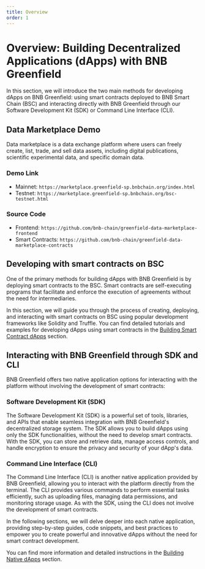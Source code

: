 ```yaml
---
title: Overview
order: 1
---
```


# Overview: Building Decentralized Applications (dApps) with BNB Greenfield

In this section, we will introduce the two main methods for developing dApps on BNB Greenfield: using smart contracts deployed to BNB Smart Chain (BSC) and interacting directly with BNB Greenfield through our Software Development Kit (SDK) or Command Line Interface (CLI).

## Data Marketplace Demo
Data marketplace is a data exchange platform where users can freely create, list, trade,
and sell data assets, including digital publications, scientific experimental data, and specific domain data.

### Demo Link
- Mainnet: `https://marketplace.greenfield-sp.bnbchain.org/index.html`
- Testnet: `https://marketplace.greenfield-sp.bnbchain.org/bsc-testnet.html`

### Source Code
- Frontend: `https://github.com/bnb-chain/greenfield-data-marketplace-frontend`
- Smart Contracts: `https://github.com/bnb-chain/greenfield-data-marketplace-contracts`


## Developing with smart contracts on BSC
One of the primary methods for building dApps with BNB Greenfield is by deploying smart contracts to the BSC. Smart contracts are self-executing programs that facilitate and enforce the execution of agreements without the need for intermediaries.

In this section, we will guide you through the process of creating, deploying, and interacting with smart contracts on BSC using popular development frameworks like Solidity and Truffle. You can find detailed tutorials and examples for developing dApps using smart contracts in the [Building Smart Contract dApps](/docs/tutorials/dapp/overview) section.

## Interacting with BNB Greenfield through SDK and CLI
BNB Greenfield offers two native application options for interacting with the platform without involving the development of smart contracts:

### Software Development Kit (SDK)
The Software Development Kit (SDK) is a powerful set of tools, libraries, and APIs that enable seamless integration with BNB Greenfield's decentralized storage system. The SDK allows you to build dApps using only the SDK functionalities, without the need to develop smart contracts. With the SDK, you can store and retrieve data, manage access controls, and handle encryption to ensure the privacy and security of your dApp's data.

### Command Line Interface (CLI)
The Command Line Interface (CLI) is another native application provided by BNB Greenfield, allowing you to interact with the platform directly from the terminal. The CLI provides various commands to perform essential tasks efficiently, such as uploading files, managing data permissions, and monitoring storage usage. As with the SDK, using the CLI does not involve the development of smart contracts.

In the following sections, we will delve deeper into each native application, providing step-by-step guides, code snippets, and best practices to empower you to create powerful and innovative dApps without the need for smart contract development.

You can find more information and detailed instructions in the [Building Native dApps](/docs/tutorials/cli/cmd-access-control) section.